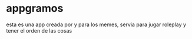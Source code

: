 # appgramos
esta es una app creada por y para los memes, servia para jugar roleplay y tener el orden de las cosas